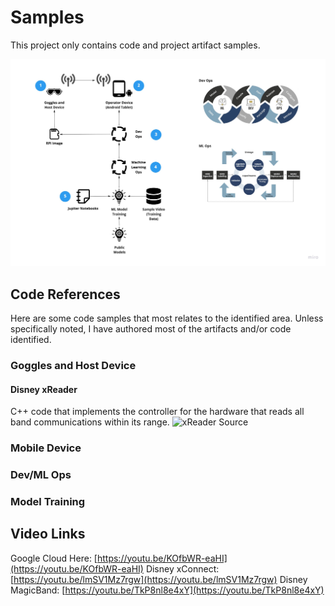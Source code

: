 # Samples
This project only contains code and project artifact samples.

![](./Architectures/Command%20Sight%20Architecture.jpeg)

## Code References
Here are some code samples that most relates to the identified area. Unless specifically noted, I have authored most of the artifacts and/or code identified.

### Goggles and Host Device
#### Disney xReader
C++ code that implements the controller for the hardware that reads all band communications within its range.
![xReader Source](./Code/Disney/disney.reader/xBR/reader)

### Mobile Device

### Dev/ML Ops

### Model Training


## Video Links
Google Cloud Here: [https://youtu.be/KOfbWR-eaHI](https://youtu.be/KOfbWR-eaHI)
Disney xConnect: [https://youtu.be/lmSV1Mz7rgw](https://youtu.be/lmSV1Mz7rgw)
Disney MagicBand: [https://youtu.be/TkP8nl8e4xY](https://youtu.be/TkP8nl8e4xY)
